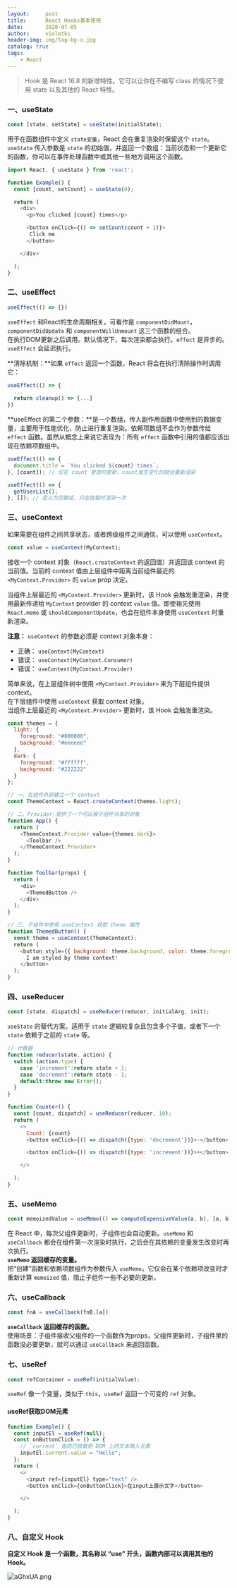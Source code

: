 ```yaml
---
layout:     post
title:      React Hooks基本使用
date:       2020-07-05
author:     violetks
header-img: img/tag-bg-o.jpg
catalog: true
tags:
    - React
---
```


> Hook 是 React 16.8 的新增特性。它可以让你在不编写 class 的情况下使用 state 以及其他的 React 特性。<br>

### 一、useState

```javascript
const [state, setState] = useState(initialState);
```

用于在函数组件中定义 `state变量`，React 会在重复渲染时保留这个 `state`。<br>
`useState` 传入参数是 `state` 的初始值，并返回一个数组：当前状态和一个更新它的函数，你可以在事件处理函数中或其他一些地方调用这个函数。<br>

```javascript
import React, { useState } from 'react';

function Example() {
  const [count, setCount] = useState(0);

  return (
    <div>
      <p>You clicked {count} times</p>

      <button onClick={() => setCount(count + 1)}>
       Click me
      </button>

    </div>

  );
}
```

### 二、useEffect

```javascript
useEffect(() => {})
```

`useEffect` 和React的生命周期相关，可看作是 `componentDidMount`，`componentDidUpdate` 和 `componentWillUnmount` 这三个函数的组合。<br>
在执行DOM更新之后调用。默认情况下，每次渲染都会执行。`effect` 是异步的。`useEffect` 会延迟执行。<br>

**清除机制：**如果 `effect` 返回一个函数，React 将会在执行清除操作时调用它：<br>

```javascript
useEffect(() => {
  ...
  return cleanup() => {...}
})
```

**useEffect 的第二个参数：**是一个数组，传入副作用函数中使用到的数据变量，主要用于性能优化，防止进行重复渲染。依赖项数组不会作为参数传给 `effect` 函数。虽然从概念上来说它表现为：所有 `effect` 函数中引用的值都应该出现在依赖项数组中。<br>

```javascript
useEffect(() => {
  document.title = `You clicked ${count} times`;
}, [count]); // 仅在 count 更改时更新，count发生变化时就会重新渲染

useEffect(() => {
  getUserList();
}, []); // 定义为空数组，只在挂载时渲染一次
```

### 三、useContext

如果需要在组件之间共享状态，或者跨级组件之间通信，可以使用 `useContext`。<br>

```javascript
const value = useContext(MyContext);
```

接收一个 context 对象（`React.createContext` 的返回值）并返回该 context 的当前值。当前的 context 值由上层组件中距离当前组件最近的 `<MyContext.Provider>` 的 `value` prop 决定。

当组件上层最近的 `<MyContext.Provider>` 更新时，该 Hook 会触发重渲染，并使用最新传递给 `MyContext` provider 的 context `value` 值。即使祖先使用 `React.memo` 或 `shouldComponentUpdate`，也会在组件本身使用 `useContext` 时重新渲染。

**注意：** `useContext` 的参数必须是 context 对象本身：

- 正确： `useContext(MyContext)`
- 错误： `useContext(MyContext.Consumer)`
- 错误： `useContext(MyContext.Provider)`

简单来说，在上层组件树中使用 `<MyContext.Provider>` 来为下层组件提供 context。<br>
在下层组件中使用 `useContext` 获取 context 对象。<br>
当组件上层最近的 `<MyContext.Provider>` 更新时，该 Hook 会触发重渲染。<br>

```javascript
const themes = {
  light: {
    foreground: "#000000",
    background: "#eeeeee"
  },
  dark: {
    foreground: "#ffffff",
    background: "#222222"
  }
};

// 一、在组件外部建立一个 context
const ThemeContext = React.createContext(themes.light);

// 二、Provider 提供了一个可以被子组件共享的对象
function App() {
  return (
    <ThemeContext.Provider value={themes.dark}>
      <Toolbar />
    </ThemeContext.Provider>
  );
}

function Toolbar(props) {
  return (
    <div>
      <ThemedButton />
    </div>
  );
}

// 三、子组件中使用 useContext 获取 theme 属性
function ThemedButton() {
  const theme = useContext(ThemeContext);
  return (
    <button style={{ background: theme.background, color: theme.foreground }}>
      I am styled by theme context!
    </button>
  );
}
```

### 四、useReducer

```javascript
const [state, dispatch] = useReducer(reducer, initialArg, init);
```

`useState` 的替代方案。适用于 `state` 逻辑较复杂且包含多个子值，或者下一个 `state` 依赖于之前的 `state` 等。<br>

```javascript
// 计数器
function reducer(state, action) {
  switch (action.type) {
    case 'increment':return state + 1;
    case 'decrement':return state - 1;
    default:throw new Error();
  }
}

function Counter() {
  const [count, dispatch] = useReducer(reducer, 10);
  return (
    <>
      Count: {count}
      <button onClick={() => dispatch({type: 'decrement'})}>-</button>

      <button onClick={() => dispatch({type: 'increment'})}>+</button>

    </>

  );
}
```

### 五、useMemo

```javascript
const memoizedValue = useMemo(() => computeExpensiveValue(a, b), [a, b]);
```

在 React 中，每次父组件更新时，子组件也会自动更新。`useMemo` 和 `useCallback` 都会在组件第一次渲染时执行，之后会在其依赖的变量发生改变时再次执行。<br>
**`useMemo` 返回缓存的变量。**<br>
把“创建”函数和依赖项数组作为参数传入 `useMemo`，它仅会在某个依赖项改变时才重新计算 `memoized` 值，阻止子组件一些不必要的更新。<br>

### 六、useCallback

```javascript
const fnA = useCallback(fnB,[a])
```

**`useCallback` 返回缓存的函数。**<br>
使用场景：子组件接收父组件的一个函数作为props，父组件更新时，子组件里的函数没必要更新，就可以通过 `useCallback` 来返回函数。<br>

### 七、useRef

```javascript
const refContainer = useRef(initialValue);
```

`useRef` 像一个变量，类似于 `this`，`useRef` 返回一个可变的 `ref` 对象。<br>

#### useRef获取DOM元素

```javascript
function Example() {
  const inputEl = useRef(null);
  const onButtonClick = () => {
    // `current` 指向已挂载到 DOM 上的文本输入元素
    inputEl.current.value = "Hello";
  };
  return (
    <>
      <input ref={inputEl} type="text" />
      <button onClick={onButtonClick}>在input上展示文字</button>

    </>

  );
}
```

### 八、自定义 Hook

**自定义 Hook 是一个函数，其名称以 “use” 开头，函数内部可以调用其他的 Hook。**<br>

![aGhxUA.png](https://s1.ax1x.com/2020/08/01/aGhxUA.png)

